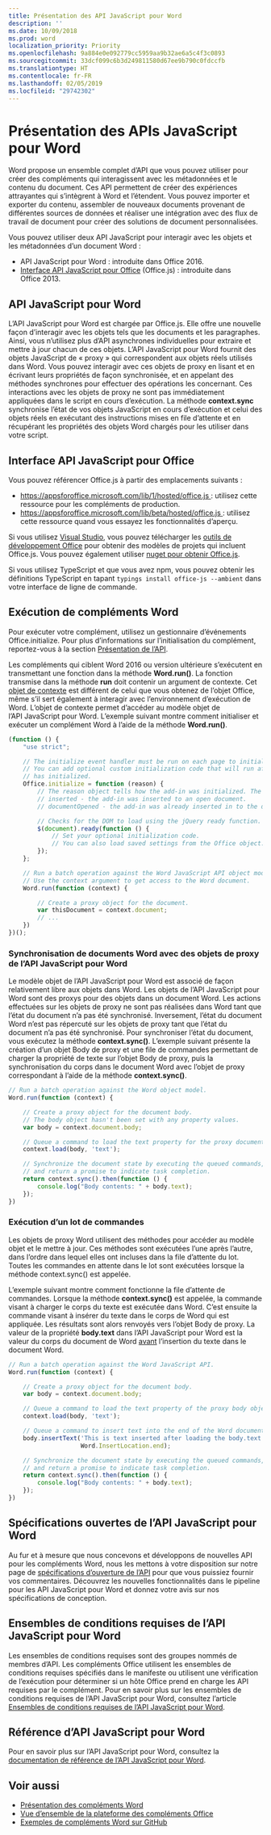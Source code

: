 ```yaml
---
title: Présentation des API JavaScript pour Word
description: ''
ms.date: 10/09/2018
ms.prod: word
localization_priority: Priority
ms.openlocfilehash: 9a884e0e092779cc5959aa9b32ae6a5c4f3c0893
ms.sourcegitcommit: 33dcf099c6b3d249811580d67ee9b790c0fdccfb
ms.translationtype: HT
ms.contentlocale: fr-FR
ms.lasthandoff: 02/05/2019
ms.locfileid: "29742302"
---
```

# <a name="word-javascript-api-overview"></a>Présentation des APIs JavaScript pour Word

Word propose un ensemble complet d’API que vous pouvez utiliser pour créer des compléments qui interagissent avec les métadonnées et le contenu du document. Ces API permettent de créer des expériences attrayantes qui s’intègrent à Word et l’étendent. Vous pouvez importer et exporter du contenu, assembler de nouveaux documents provenant de différentes sources de données et réaliser une intégration avec des flux de travail de document pour créer des solutions de document personnalisées.

Vous pouvez utiliser deux API JavaScript pour interagir avec les objets et les métadonnées d’un document Word :

- API JavaScript pour Word : introduite dans Office 2016.
- [Interface API JavaScript pour Office](../javascript-api-for-office.md) (Office.js) : introduite dans Office 2013.

## <a name="word-javascript-api"></a>API JavaScript pour Word

L’API JavaScript pour Word est chargée par Office.js. Elle offre une nouvelle façon d’interagir avec les objets tels que les documents et les paragraphes. Ainsi, vous n’utilisez plus d’API asynchrones individuelles pour extraire et mettre à jour chacun de ces objets. L’API JavaScript pour Word fournit des objets JavaScript de « proxy » qui correspondent aux objets réels utilisés dans Word. Vous pouvez interagir avec ces objets de proxy en lisant et en écrivant leurs propriétés de façon synchronisée, et en appelant des méthodes synchrones pour effectuer des opérations les concernant. Ces interactions avec les objets de proxy ne sont pas immédiatement appliquées dans le script en cours d’exécution. La méthode **context.sync** synchronise l’état de vos objets JavaScript en cours d’exécution et celui des objets réels en exécutant des instructions mises en file d’attente et en récupérant les propriétés des objets Word chargés pour les utiliser dans votre script.

## <a name="javascript-api-for-office"></a>Interface API JavaScript pour Office

Vous pouvez référencer Office.js à partir des emplacements suivants :

* https://appsforoffice.microsoft.com/lib/1/hosted/office.js : utilisez cette ressource pour les compléments de production.
* https://appsforoffice.microsoft.com/lib/beta/hosted/office.js : utilisez cette ressource quand vous essayez les fonctionnalités d’aperçu.

Si vous utilisez [Visual Studio](https://www.visualstudio.com/products/free-developer-offers-vs), vous pouvez télécharger les [outils de développement Office](https://www.visualstudio.com/features/office-tools-vs.aspx) pour obtenir des modèles de projets qui incluent Office.js.  Vous pouvez également utiliser [nuget pour obtenir Office.js](https://www.nuget.org/packages/Microsoft.Office.js/).

Si vous utilisez TypeScript et que vous avez npm, vous pouvez obtenir les définitions TypeScript en tapant `typings install office-js --ambient` dans votre interface de ligne de commande.

## <a name="running-word-add-ins"></a>Exécution de compléments Word

Pour exécuter votre complément, utilisez un gestionnaire d’événements Office.initialize. Pour plus d’informations sur l’initialisation du complément, reportez-vous à la section [Présentation de l’API](https://docs.microsoft.com/office/dev/add-ins/develop/understanding-the-javascript-api-for-office).

Les compléments qui ciblent Word 2016 ou version ultérieure s’exécutent en transmettant une fonction dans la méthode **Word.run()**. La fonction transmise dans la méthode **run** doit contenir un argument de contexte. Cet [objet de contexte](/javascript/api/word/word.requestcontext) est différent de celui que vous obtenez de l’objet Office, même s’il sert également à interagir avec l’environnement d’exécution de Word. L’objet de contexte permet d’accéder au modèle objet de l’API JavaScript pour Word. L’exemple suivant montre comment initialiser et exécuter un complément Word à l’aide de la méthode **Word.run()**.

```js
(function () {
    "use strict";

    // The initialize event handler must be run on each page to initialize Office JS.
    // You can add optional custom initialization code that will run after OfficeJS
    // has initialized.
    Office.initialize = function (reason) {
        // The reason object tells how the add-in was initialized. The values can be:
        // inserted - the add-in was inserted to an open document.
        // documentOpened - the add-in was already inserted in to the document and the document was opened.

        // Checks for the DOM to load using the jQuery ready function.
        $(document).ready(function () {
            // Set your optional initialization code.
            // You can also load saved settings from the Office object.
        });
    };

    // Run a batch operation against the Word JavaScript API object model.
    // Use the context argument to get access to the Word document.
    Word.run(function (context) {

        // Create a proxy object for the document.
        var thisDocument = context.document;
        // ...
    })
})();
```

### <a name="synchronizing-word-documents-with-word-javascript-api-proxy-objects"></a>Synchronisation de documents Word avec des objets de proxy de l’API JavaScript pour Word

Le modèle objet de l’API JavaScript pour Word est associé de façon relativement libre aux objets dans Word. Les objets de l’API JavaScript pour Word sont des proxys pour des objets dans un document Word. Les actions effectuées sur les objets de proxy ne sont pas réalisées dans Word tant que l’état du document n’a pas été synchronisé. Inversement, l’état du document Word n’est pas répercuté sur les objets de proxy tant que l’état du document n’a pas été synchronisé. Pour synchroniser l’état du document, vous exécutez la méthode **context.sync()**. L’exemple suivant présente la création d’un objet Body de proxy et une file de commandes permettant de charger la propriété de texte sur l’objet Body de proxy, puis la synchronisation du corps dans le document Word avec l’objet de proxy correspondant à l’aide de la méthode **context.sync()**.

```js
// Run a batch operation against the Word object model.
Word.run(function (context) {

    // Create a proxy object for the document body.
    // The body object hasn't been set with any property values.
    var body = context.document.body;

    // Queue a command to load the text property for the proxy document body object.
    context.load(body, 'text');

    // Synchronize the document state by executing the queued commands,
    // and return a promise to indicate task completion.
    return context.sync().then(function () {
        console.log("Body contents: " + body.text);
    });
})
```

### <a name="executing-a-batch-of-commands"></a>Exécution d’un lot de commandes

Les objets de proxy Word utilisent des méthodes pour accéder au modèle objet et le mettre à jour. Ces méthodes sont exécutées l’une après l’autre, dans l’ordre dans lequel elles ont incluses dans la file d’attente du lot. Toutes les commandes en attente dans le lot sont exécutées lorsque la méthode context.sync() est appelée.

L’exemple suivant montre comment fonctionne la file d’attente de commandes. Lorsque la méthode **context.sync()** est appelée, la commande visant à charger le corps du texte est exécutée dans Word. C’est ensuite la commande visant à insérer du texte dans le corps de Word qui est appliquée. Les résultats sont alors renvoyés vers l’objet Body de proxy. La valeur de la propriété **body.text** dans l’API JavaScript pour Word est la valeur du corps du document de Word <u>avant</u> l’insertion du texte dans le document Word.


```js
// Run a batch operation against the Word JavaScript API.
Word.run(function (context) {

    // Create a proxy object for the document body.
    var body = context.document.body;

    // Queue a command to load the text property of the proxy body object.
    context.load(body, 'text');

    // Queue a command to insert text into the end of the Word document body.
    body.insertText('This is text inserted after loading the body.text property',
                    Word.InsertLocation.end);

    // Synchronize the document state by executing the queued commands,
    // and return a promise to indicate task completion.
    return context.sync().then(function () {
        console.log("Body contents: " + body.text);
    });
})
```

## <a name="word-javascript-api-open-specifications"></a>Spécifications ouvertes de l’API JavaScript pour Word

Au fur et à mesure que nous concevons et développons de nouvelles API pour les compléments Word, nous les mettons à votre disposition sur notre page de [spécifications d’ouverture de l’API](../openspec.md) pour que vous puissiez fournir vos commentaires. Découvrez les nouvelles fonctionnalités dans le pipeline pour les API JavaScript pour Word et donnez votre avis sur nos spécifications de conception.

## <a name="word-javascript-api-requirement-sets"></a>Ensembles de conditions requises de l’API JavaScript pour Word

Les ensembles de conditions requises sont des groupes nommés de membres d’API. Les compléments Office utilisent les ensembles de conditions requises spécifiés dans le manifeste ou utilisent une vérification de l’exécution pour déterminer si un hôte Office prend en charge les API requises par le complément. Pour en savoir plus sur les ensembles de conditions requises de l’API JavaScript pour Word, consultez l’article [Ensembles de conditions requises de l’API JavaScript pour Word](../requirement-sets/word-api-requirement-sets.md).

## <a name="word-javascript-api-reference"></a>Référence d’API JavaScript pour Word

Pour en savoir plus sur l’API JavaScript pour Word, consultez la [documentation de référence de l’API JavaScript pour Word](/javascript/api/word).

## <a name="see-also"></a>Voir aussi

* [Présentation des compléments Word](https://docs.microsoft.com/office/dev/add-ins/word/word-add-ins-programming-overview)
* [Vue d’ensemble de la plateforme des compléments Office](https://docs.microsoft.com/office/dev/add-ins/overview/office-add-ins)
* [Exemples de compléments Word sur GitHub](https://github.com/OfficeDev?utf8=%E2%9C%93&q=Word)

